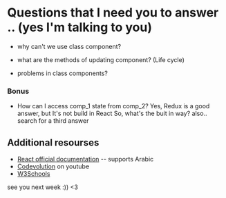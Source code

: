 # Questions that I need you to answer .. (yes I'm talking to you)

- why can't we use class component?

- what are the methods of updating component? (Life cycle)

- problems in class components?

### Bonus
- How can I access comp_1 state from comp_2? 
Yes, Redux is a good answer, but It's not build in React
So, what's the buit in way?
also.. search for a third answer


## Additional resourses

- [React official documentation](https://reactjs.org/) -- supports Arabic
- [Codevolution](https://www.youtube.com/@Codevolution) on youtube 
- [W3Schools](https://www.w3schools.com/REACT/DEFAULT.ASP)  

see you next week :)) <3